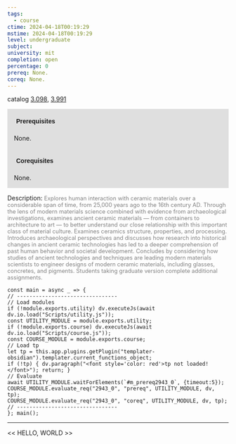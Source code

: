 ```yaml
---
tags:
  - course
ctime: 2024-04-18T00:19:29
mstime: 2024-04-18T00:19:29
level: undergraduate
subject: 
university: mit
completion: open
percentage: 0
prereq: None.
coreq: None.
---
```


catalog [3.098](http://student.mit.edu/catalog/m3a.html#3.098), [3.991](http://student.mit.edu/catalog/m3b.html#3.991)

<span style="display: block; padding: 15px; background-color: rgb(100, 100, 100, 0.2);"><font id="m_prereq2943_0" style="display: block; font-family: Arial, sans-serif; font-weight: bold; padding: 5px">Prerequisites</font><br><span id="prereq2943_0">None.</span></span>
<span style="display: block; padding: 15px; background-color: rgb(100, 100, 100, 0.2);"><font id="m_coreq2943_0" style="display: block; font-family: Arial, sans-serif; font-weight: bold; padding: 5px">Corequisites</font><br><span id="coreq2943_0">None.</span></span>

<font style="">Description:</font>
<font style="color: grey; font-size: 0.8rem;">Explores human interaction with ceramic materials over a considerable span of time, from 25,000 years ago to the 16th century AD. Through the lens of modern materials science combined with evidence from archaeological investigations, examines ancient ceramic materials — from containers to architecture to art — to better understand our close relationship with this important class of material culture. Examines ceramics structure, properties, and processing. Introduces archaeological perspectives and discusses how research into historical changes in ancient ceramic technologies has led to a deeper comprehension of past human behavior and societal development. Concludes by considering how studies of ancient technologies and techniques are leading modern materials scientists to engineer designs of modern ceramic materials, including glasses, concretes, and pigments. Students taking graduate version complete additional assignments.</font>

```dataviewjs
const main = async _ => {
// --------------------------------
// Load modules
if (!module.exports.utility) dv.executeJs(await dv.io.load("Scripts/utility.js"));
const UTILITY_MODULE = module.exports.utility;
if (!module.exports.course) dv.executeJs(await dv.io.load("Scripts/course.js"));
const COURSE_MODULE = module.exports.course;
// Load tp
let tp = this.app.plugins.getPlugin("templater-obsidian").templater.current_functions_object;
if (!tp) { dv.paragraph("<font style='color: red'>tp not loaded!</font>"); return; }
// Evaluate
await UTILITY_MODULE.waitForElements(`#m_prereq2943_0`, {timeout:5});
COURSE_MODULE.evaluate_req("2943_0", "prereq", UTILITY_MODULE, dv, tp);
COURSE_MODULE.evaluate_req("2943_0", "coreq", UTILITY_MODULE, dv, tp);
// --------------------------------
}; main();
```

---

<< HELLO, WORLD >>
